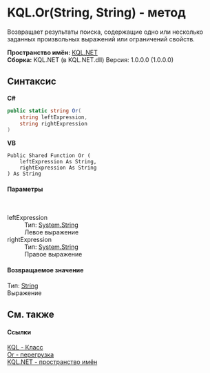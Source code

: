 # KQL.Or(String, String) - метод
 

Возвращает результаты поиска, содержащие одно или несколько заданных произвольных выражений или ограничений свойств.

**Пространство имён:**&nbsp;<a href="3C471DD0">KQL.NET</a><br />**Сборка:**&nbsp;KQL.NET (в KQL.NET.dll) Версия: 1.0.0.0 (1.0.0.0)

## Синтаксис

**C#**<br />
``` C#
public static string Or(
	string leftExpression,
	string rightExpression
)
```

**VB**<br />
``` VB
Public Shared Function Or ( 
	leftExpression As String,
	rightExpression As String
) As String
```


#### Параметры
&nbsp;<dl><dt>leftExpression</dt><dd>Тип:&nbsp;<a href="http://msdn2.microsoft.com/ru-ru/library/s1wwdcbf" target="_blank">System.String</a><br />Левое выражение</dd><dt>rightExpression</dt><dd>Тип:&nbsp;<a href="http://msdn2.microsoft.com/ru-ru/library/s1wwdcbf" target="_blank">System.String</a><br />Правое выражение</dd></dl>

#### Возвращаемое значение
Тип:&nbsp;<a href="http://msdn2.microsoft.com/ru-ru/library/s1wwdcbf" target="_blank">String</a><br />Выражение

## См. также


#### Ссылки
<a href="A04103EA">KQL - Класс</a><br /><a href="E777F5F9">Or - перегрузка</a><br /><a href="3C471DD0">KQL.NET - пространство имён</a><br />